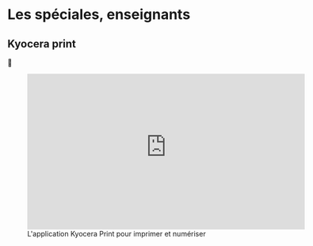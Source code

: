 # Les spéciales, enseignants

## Kyocera print

**:construction:**
<figure>
    <iframe title="Application Kyocera Print" width="560" height="315" src="https://tube-enseignement-professionnel.apps.education.fr/videos/embed/b2938cb0-1bb3-49b2-85b8-486db55d61b4" frameborder="0" allowfullscreen="" sandbox="allow-same-origin allow-scripts allow-popups"></iframe>
 <figcaption>L'application Kyocera Print pour imprimer et numériser</figcation>
</figure>
